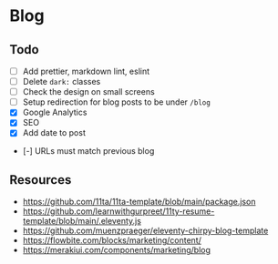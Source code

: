 # Blog

## Todo

- [ ] Add prettier, markdown lint, eslint
- [ ] Delete `dark:` classes
- [ ] Check the design on small screens
- [ ] Setup redirection for blog posts to be under `/blog`
- [x] Google Analytics
- [x] SEO
- [x] Add date to post
- [-] URLs must match previous blog

## Resources

- https://github.com/11ta/11ta-template/blob/main/package.json
- https://github.com/learnwithgurpreet/11ty-resume-template/blob/main/.eleventy.js
- https://github.com/muenzpraeger/eleventy-chirpy-blog-template
- https://flowbite.com/blocks/marketing/content/
- https://merakiui.com/components/marketing/blog
